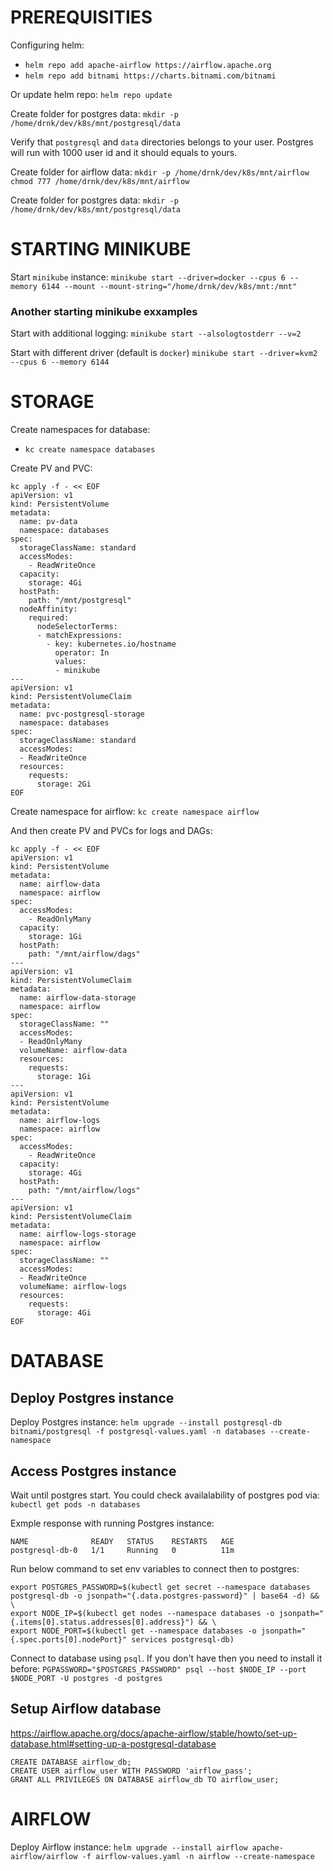 # PREREQUISITIES

Configuring helm:
* `helm repo add apache-airflow https://airflow.apache.org`
* `helm repo add bitnami https://charts.bitnami.com/bitnami`

Or update helm repo:
`helm repo update`


Create folder for postgres data:
`mkdir -p /home/drnk/dev/k8s/mnt/postgresql/data`

Verify that `postgresql` and `data` directories belongs to your user. Postgres will run with 1000 user id and it should equals to yours.  

Create folder for airflow data:
`mkdir -p /home/drnk/dev/k8s/mnt/airflow`
`chmod 777 /home/drnk/dev/k8s/mnt/airflow`


Create folder for postgres data:
`mkdir -p /home/drnk/dev/k8s/mnt/postgresql/data` 


# STARTING MINIKUBE


Start `minikube` instance:
`minikube start --driver=docker --cpus 6 --memory 6144 --mount --mount-string="/home/drnk/dev/k8s/mnt:/mnt"`

### Another starting minikube exxamples
Start with additional logging:
`minikube start --alsologtostderr --v=2`

Start with different driver (default is `docker`)
`minikube start --driver=kvm2 --cpus 6 --memory 6144`


# STORAGE

Create namespaces for database:
* `kc create namespace databases`

Create PV and PVC:

```
kc apply -f - << EOF
apiVersion: v1
kind: PersistentVolume
metadata:
  name: pv-data
  namespace: databases
spec:
  storageClassName: standard
  accessModes:
    - ReadWriteOnce
  capacity:
    storage: 4Gi
  hostPath:
    path: "/mnt/postgresql"
  nodeAffinity:
    required:
      nodeSelectorTerms:
      - matchExpressions:
        - key: kubernetes.io/hostname
          operator: In
          values:
          - minikube
---
apiVersion: v1
kind: PersistentVolumeClaim
metadata:
  name: pvc-postgresql-storage
  namespace: databases
spec:
  storageClassName: standard
  accessModes:
  - ReadWriteOnce
  resources:
    requests:
      storage: 2Gi
EOF
```

Create namespace for airflow:
`kc create namespace airflow`

And then create PV and PVCs for logs and DAGs:

```
kc apply -f - << EOF
apiVersion: v1
kind: PersistentVolume
metadata:
  name: airflow-data
  namespace: airflow
spec:
  accessModes:
    - ReadOnlyMany
  capacity:
    storage: 1Gi
  hostPath:
    path: "/mnt/airflow/dags"
---
apiVersion: v1
kind: PersistentVolumeClaim
metadata:
  name: airflow-data-storage
  namespace: airflow
spec:
  storageClassName: ""
  accessModes:
  - ReadOnlyMany
  volumeName: airflow-data
  resources:
    requests:
      storage: 1Gi
---
apiVersion: v1
kind: PersistentVolume
metadata:
  name: airflow-logs
  namespace: airflow
spec:
  accessModes:
    - ReadWriteOnce
  capacity:
    storage: 4Gi
  hostPath:
    path: "/mnt/airflow/logs"
---
apiVersion: v1
kind: PersistentVolumeClaim
metadata:
  name: airflow-logs-storage
  namespace: airflow
spec:
  storageClassName: ""
  accessModes:
  - ReadWriteOnce
  volumeName: airflow-logs
  resources:
    requests:
      storage: 4Gi
EOF
```

# DATABASE

## Deploy Postgres instance

Deploy Postgres instance:
`helm upgrade --install postgresql-db bitnami/postgresql -f postgresql-values.yaml -n databases --create-namespace`

## Access Postgres instance

Wait until postgres start. You could check availalability of postgres pod via:
`kubectl get pods -n databases`

Exmple response with running Postgres instance:
```
NAME              READY   STATUS    RESTARTS   AGE
postgresql-db-0   1/1     Running   0          11m
```

Run below command to set env variables to connect then to postgres:
```
export POSTGRES_PASSWORD=$(kubectl get secret --namespace databases postgresql-db -o jsonpath="{.data.postgres-password}" | base64 -d) && \
export NODE_IP=$(kubectl get nodes --namespace databases -o jsonpath="{.items[0].status.addresses[0].address}") && \
export NODE_PORT=$(kubectl get --namespace databases -o jsonpath="{.spec.ports[0].nodePort}" services postgresql-db)
```

Connect to database using `psql`. If you don't have then you need to install it before:
`PGPASSWORD="$POSTGRES_PASSWORD" psql --host $NODE_IP --port $NODE_PORT -U postgres -d postgres`


## Setup Airflow database
https://airflow.apache.org/docs/apache-airflow/stable/howto/set-up-database.html#setting-up-a-postgresql-database

```
CREATE DATABASE airflow_db;
CREATE USER airflow_user WITH PASSWORD 'airflow_pass';
GRANT ALL PRIVILEGES ON DATABASE airflow_db TO airflow_user;
```

# AIRFLOW

Deploy Airflow instance:
`helm upgrade --install airflow apache-airflow/airflow -f airflow-values.yaml -n airflow --create-namespace`